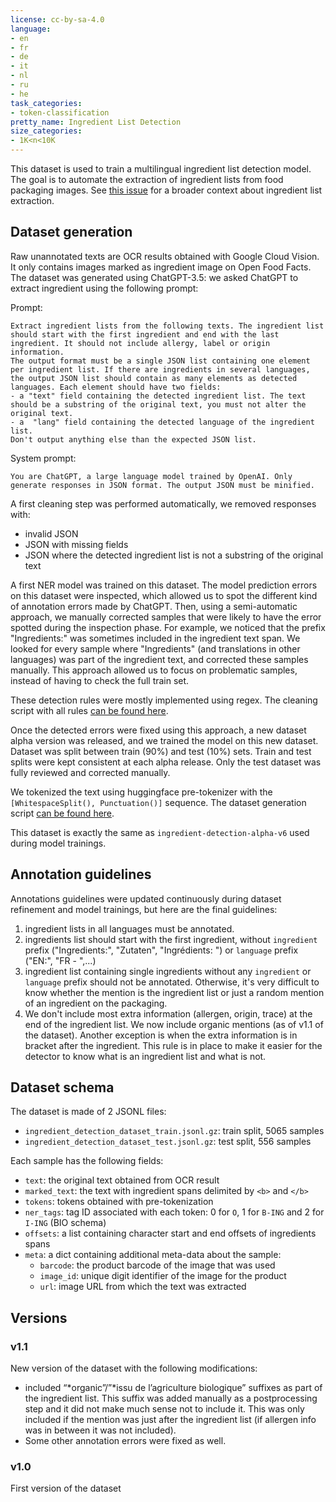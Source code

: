 ```yaml
---
license: cc-by-sa-4.0
language:
- en
- fr
- de
- it
- nl
- ru
- he
task_categories:
- token-classification
pretty_name: Ingredient List Detection
size_categories:
- 1K<n<10K
---
```


This dataset is used to train a multilingual ingredient list detection model. The goal is to automate the extraction of ingredient lists from food packaging images. See [this issue](https://github.com/openfoodfacts/openfoodfacts-ai/issues/242) for a broader context about ingredient list extraction.

## Dataset generation

Raw unannotated texts are OCR results obtained with Google Cloud Vision. It only contains images marked as ingredient image on Open Food Facts.
The dataset was generated using ChatGPT-3.5: we asked ChatGPT to extract ingredient using the following prompt:

Prompt:
```
Extract ingredient lists from the following texts. The ingredient list should start with the first ingredient and end with the last ingredient. It should not include allergy, label or origin information.
The output format must be a single JSON list containing one element per ingredient list. If there are ingredients in several languages, the output JSON list should contain as many elements as detected languages. Each element should have two fields:
- a "text" field containing the detected ingredient list. The text should be a substring of the original text, you must not alter the original text.
- a  "lang" field containing the detected language of the ingredient list.
Don't output anything else than the expected JSON list.
```

System prompt:
```
You are ChatGPT, a large language model trained by OpenAI. Only generate responses in JSON format. The output JSON must be minified.
```

A first cleaning step was performed automatically, we removed responses with:
- invalid JSON
- JSON with missing fields
- JSON where the detected ingredient list is not a substring of the original text

A first NER model was trained on this dataset. The model prediction errors on this dataset were inspected, which allowed us to spot the different kind of annotation errors made by ChatGPT. Then, using a semi-automatic approach, we manually corrected samples that were likely to have the error spotted during the inspection phase. For example, we noticed that the prefix "Ingredients:" was sometimes included in the ingredient text span. We looked for every sample where "Ingredients" (and translations in other languages) was part of the ingredient text, and corrected these samples manually. This approach allowed us to focus on problematic samples, instead of having to check the full train set.

These detection rules were mostly implemented using regex. The cleaning script with all rules [can be found here](https://github.com/openfoodfacts/openfoodfacts-ai/blob/149447bdbcd19cb7c15127405d9112bc9bfe3685/ingredient_extraction/clean_dataset.py#L23). 

Once the detected errors were fixed using this approach, a new dataset alpha version was released, and we trained the model on this new dataset.
Dataset was split between train (90%) and test (10%) sets. Train and test splits were kept consistent at each alpha release. Only the test dataset was fully reviewed and corrected manually.

We tokenized the text using huggingface pre-tokenizer with the `[WhitespaceSplit(), Punctuation()]` sequence. The dataset generation script [can be found here](https://github.com/openfoodfacts/openfoodfacts-ai/blob/149447bdbcd19cb7c15127405d9112bc9bfe3685/ingredient_extraction/generate_dataset.py).

This dataset is exactly the same as `ingredient-detection-alpha-v6` used during model trainings.

## Annotation guidelines

Annotations guidelines were updated continuously during dataset refinement and model trainings, but here are the final guidelines:

1. ingredient lists in all languages must be annotated.
2. ingredients list should start with the first ingredient, without `ingredient` prefix ("Ingredients:", "Zutaten", "Ingrédients: ") or `language` prefix ("EN:", "FR - ",...)
3. ingredient list containing single ingredients without any `ingredient` or `language` prefix should not be annotated. Otherwise, it's very difficult to know whether the mention is the ingredient list or just a random mention of an ingredient on the packaging.
4. We don't include most extra information (allergen, origin, trace) at the end of the ingredient list. We now include organic mentions (as of v1.1 of the dataset). Another exception is when the extra information is in bracket after the ingredient. This rule is in place to make it easier for the detector to know what is an ingredient list and what is not.

## Dataset schema

The dataset is made of 2 JSONL files:

- `ingredient_detection_dataset_train.jsonl.gz`: train split, 5065 samples
- `ingredient_detection_dataset_test.jsonl.gz`: test split, 556 samples

Each sample has the following fields:

- `text`: the original text obtained from OCR result
- `marked_text`: the text with ingredient spans delimited by `<b>` and `</b>`
- `tokens`: tokens obtained with pre-tokenization
- `ner_tags`: tag ID associated with each token: 0 for `O`, 1 for `B-ING` and 2 for `I-ING` (BIO schema)
- `offsets`: a list containing character start and end offsets of ingredients spans
- `meta`: a dict containing additional meta-data about the sample:
    - `barcode`: the product barcode of the image that was used
    - `image_id`: unique digit identifier of the image for the product
    - `url`: image URL from which the text was extracted

## Versions

### v1.1

New version of the dataset with the following modifications:

- included “*organic”/”*issu de l’agriculture biologique” suffixes as part of the ingredient list. This suffix was added manually as a postprocessing step and it did not make much sense not to include it. This was only included if the mention was just after the ingredient list (if allergen info was in between it was not included).
- Some other annotation errors were fixed as well.

### v1.0

First version of the dataset
